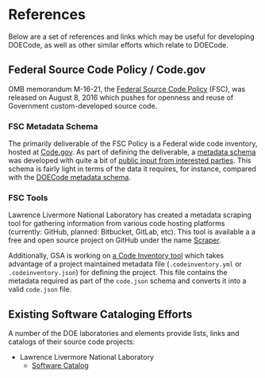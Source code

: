 # References

Below are a set of references and links which may be useful for developing DOECode, as well as other similar efforts which relate to DOECode.

## Federal Source Code Policy / Code.gov

OMB memorandum M-16-21, the [Federal Source Code Policy](https://sourcecode.cio.gov) (FSC), was released on August 8, 2016 which pushes for openness and reuse of Government custom-developed source code.

### FSC Metadata Schema

The primarily deliverable of the FSC Policy is a Federal wide code inventory, hosted at [Code.gov](https://code.gov). As part of defining the deliverable, a [metadata schema](https://github.com/presidential-innovation-fellows/code-gov-web/blob/master/_draft_content/02_compliance/05-metadata-schema-definition.md) was developed with quite a bit of [public input from interested parties](https://github.com/presidential-innovation-fellows/code-gov-web/issues/41). This schema is fairly light in terms of the data it requires, for instance, compared with the [DOECode metadata schema](https://github.com/doecode/doecode/blob/master/metadata-schema/XMLSchema/MetadataSchema.xsd).

### FSC Tools

Lawrence Livermore National Laboratory has created a metadata scraping tool for gathering information from various code hosting platforms (currently: GitHub, planned: Bitbucket, GitLab, etc). This tool is available a a free and open source project on GitHub under the name [Scraper](https://github.com/llnl/scraper).

Additionally, GSA is working on [a Code Inventory tool](https://github.com/GSA/codeinventory-github) which takes advantage of a project maintained metadata file (`.codeinventory.yml` or `.codeinventory.json`) for defining the project. This file contains the metadata required as part of the `code.json` schema and converts it into a valid `code.json` file.

## Existing Software Cataloging Efforts

A number of the DOE laboratories and elements provide lists, links and catalogs of their source code projects:

* Lawrence Livermore National Laboratory
  * [Software Catalog](https://software.llnl.gov)
